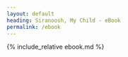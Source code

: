 ```yaml
---
layout: default
heading: Siranoosh, My Child - eBook
permalink: /ebook
---
```


{% include_relative ebook.md %}
